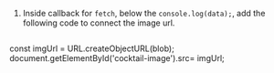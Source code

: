 1. Inside callback for `fetch`, below the `console.log(data);`, add the following code to connect the image url.
   ```javascript
const imgUrl = URL.createObjectURL(blob);
document.getElementById('cocktail-image').src= imgUrl;
   ```
